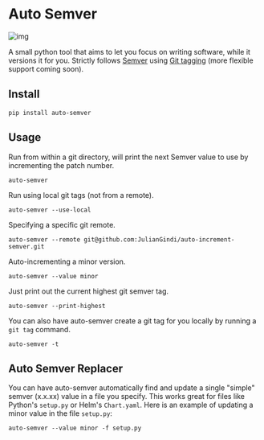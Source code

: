 # Auto Semver

![img](https://upload.wikimedia.org/wikipedia/commons/8/82/Semver.jpg)

A small python tool that aims to let you focus on writing software, while it versions it for you. Strictly follows [Semver](https://semver.org/) using [Git tagging](https://git-scm.com/book/en/v2/Git-Basics-Tagging) (more flexible support coming soon).

## Install

`pip install auto-semver`

## Usage

Run from within a git directory, will print the next Semver value to use by incrementing the patch number.

`auto-semver`

Run using local git tags (not from a remote).

`auto-semver --use-local`

Specifying a specific git remote.

`auto-semver --remote git@github.com:JulianGindi/auto-increment-semver.git`

Auto-incrementing a minor version.

`auto-semver --value minor`

Just print out the current highest git semver tag.

`auto-semver --print-highest`

You can also have auto-semver create a git tag for you locally by running a `git tag` command.

`auto-semver -t`

## Auto Semver Replacer

You can have auto-semver automatically find and update a single "simple" semver (x.x.xx) value in a file you specify. This works great for files like Python's `setup.py` or Helm's `Chart.yaml`. Here is an example of updating a minor value in the file `setup.py`: 

`auto-semver --value minor -f setup.py`
